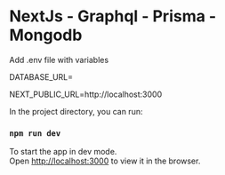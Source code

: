 # NextJs - Graphql - Prisma - Mongodb

Add .env file with variables

DATABASE_URL=

NEXT_PUBLIC_URL=http://localhost:3000

In the project directory, you can run:

### `npm run dev`

To start the app in dev mode.\
Open [http://localhost:3000](http://localhost:3000) to view it in the browser.
